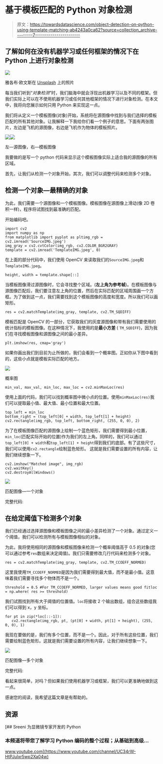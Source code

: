 # 基于模板匹配的 Python 对象检测

> 原文：<https://towardsdatascience.com/object-detection-on-python-using-template-matching-ab4243a0ca62?source=collection_archive---------7----------------------->

## 了解如何在没有机器学习或任何框架的情况下在 Python 上进行对象检测

![](img/228655a5b00011bbcfdc14567ee69916.png)

雅各布·欧文斯在 [Unsplash](/s/photos/object-detection?utm_source=unsplash&utm_medium=referral&utm_content=creditCopyText) 上的照片

每当我们听到“*对象检测*”时，我们脑海中就会浮现出机器学习以及不同的框架。但我们实际上可以在不使用机器学习或任何其他框架的情况下进行对象检测。在本文中，我将向您展示如何只用 Python 来实现这一点。

我们将从定义一个模板图像(对象)开始，系统将在源图像中找到与我们选择的模板匹配的所有其他对象。让我解释一下我给你们看一个例子的意思。下面有两张图片，左边是飞机的源图像，右边是飞机作为物体的模板照片。

![](img/01b7f1356681c7349693029f230edcb4.png)![](img/a3647c12c5569fcbfb56f29a92ec5f49.png)

左—源图像，右—模板图像

我要做的是写一个 python 代码来显示这个模板图像实际上适合我的源图像的所有区域。

首先，让我们从检测一个对象开始，其次，我们可以调整代码来检测多个对象。

## 检测一个对象—最精确的对象

为此，我们需要一个源图像和一个模板图像。模板图像在源图像上滑动(像 2D 卷积一样)，程序将试图找到最准确的匹配。

开始编码吧。

```
import cv2
import numpy as np
from matplotlib import pyplot as pltimg_rgb = cv2.imread('SourceIMG.jpeg')
img_gray = cv2.cvtColor(img_rgb, cv2.COLOR_BGR2GRAY)
template = cv2.imread('TemplateIMG.jpeg', 0)
```

在上面的部分代码中，我们使用 OpenCV 来读取我们的`SourceIMG.jpeg`和`TemplateIMG.jpeg`。

```
height, width = template.shape[::]
```

当模板图像滑过源图像时，它会寻找整个区域。(**左上角为参考帧**)。在模板图像与源图像匹配后，我们要注意左上角的位置，然后在实际匹配的区域周围画一个方框。为了做到这一点，我们需要找到这个模板图像的高度和宽度。所以我们可以画矩形。

```
res = cv2.matchTemplate(img_gray, template, cv2.TM_SQDIFF)
```

模板匹配是 OpenCV 的一部分，它获取我们的灰度源图像和带有我们需要使用的统计指标的模板图像。在这种情况下，我使用的是**最小方差** ( `TM_SQDIFF`)，因为我们在寻找模板图像和源图像之间的最小差异。

```
plt.imshow(res, cmap='gray')
```

如果你画出我们到目前为止所做的，我们会看到一个概率图。正如你从下图中看到的，这些小点就是模板实际匹配的地方。

![](img/919fcc954cd9e14aafae901d5c213796.png)

概率图

```
min_val, max_val, min_loc, max_loc = cv2.minMaxLoc(res)
```

使用上面的代码，我们可以找到概率图中微小点的位置。使用`minMaxLoc(res)`我们可以提取最小值、最大值、最小位置和最大位置。

```
top_left = min_loc 
bottom_right = (top_left[0] + width, top_left[1] + height)
cv2.rectangle(img_rgb, top_left, bottom_right, (255, 0, 0), 2)
```

为了在模板图像匹配的源图像上绘制一个蓝色矩形，我们需要得到最小位置，`min_loc`(匹配实际开始的位置)作为我们的左上角。同样的，我们可以通过`top_left[0] + width`和`top_left[1] + height`得到我们的底部。有了这些尺寸，我们可以使用`cv2.rectangle`绘制蓝色矩形。
这就是我们需要设置的所有内容，让我们继续想象一下。

```
cv2.imshow("Matched image", img_rgb)
cv2.waitKey()
cv2.destroyAllWindows()
```

![](img/0a0f83a2073742f0e61c152f2b3724c7.png)

匹配图像—一个对象

完整代码:

## 在给定阈值下检测多个对象

我们已经通过选择源图像和模板图像之间的最小差异检测了一个对象。通过定义一个阈值，我们可以检测所有与模板图像相似的对象。

为此，我将使用相同的源图像和模板图像来检测一个概率阈值高于 0.5 的对象(您可以通过参考`res`数组来决定阈值)。我们只需要修改几行代码来检测多个对象。

```
res = cv2.matchTemplate(img_gray, template, cv2.TM_CCOEFF_NORMED)
```

这里我使用`TM_CCOEFF_NORMED`是因为我们需要得到最大值，而不是最小值。这意味着我们需要寻找多个物体而不是一个。

```
threshold = 0.5 #For TM_CCOEFF_NORMED, larger values means good fitloc = np.where( res >= threshold)
```

我们试图找到所有大于阈值的位置值。`loc`将接收 2 个输出数组，组合这些数组我们可以得到 x，y 坐标。

```
for pt in zip(*loc[::-1]):
   cv2.rectangle(img_rgb, pt, (pt[0] + width, pt[1] + height), (255, 0, 0), 1)
```

我现在要做的是，我们有多个位置，而不是一个。因此，对于所有这些位置，我们需要绘制蓝色矩形。这就是我们需要设置的所有内容，让我们继续想象一下。

![](img/8f46ad54a055cf531aa824c5ab962b0c.png)

匹配图像—多个对象

完整代码:

看起来很简单，对吗？但如果我们使用机器学习或框架，我们可以更准确地做到这一点。

感谢您的阅读，我希望这篇文章是有帮助的。

## 资源

[](https://www.youtube.com/channel/UC34rW-HtPJulxr5wp2Xa04w) [## Sreeni 为显微镜专家开发的 Python

### 本频道将带您了解学习 Python 编码的整个过程；从基础到高级…

www.youtube.com](https://www.youtube.com/channel/UC34rW-HtPJulxr5wp2Xa04w)